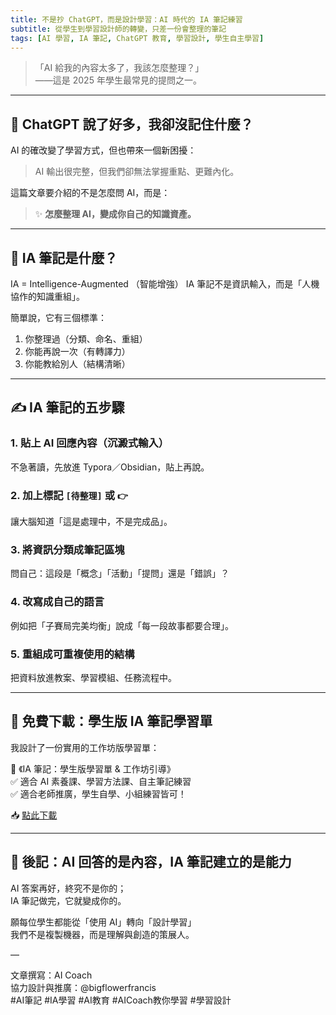 ```yaml
---
title: 不是抄 ChatGPT，而是設計學習：AI 時代的 IA 筆記練習
subtitle: 從學生到學習設計師的轉變，只差一份會整理的筆記
tags: [AI 學習, IA 筆記, ChatGPT 教育, 學習設計, 學生自主學習]
---
```


> 「AI 給我的內容太多了，我該怎麼整理？」  
> ——這是 2025 年學生最常見的提問之一。

---

## 🤖 ChatGPT 說了好多，我卻沒記住什麼？

AI 的確改變了學習方式，但也帶來一個新困擾：
> AI 輸出很完整，但我們卻無法掌握重點、更難內化。

這篇文章要介紹的不是怎麼問 AI，而是：
> ✨ **怎麼整理 AI，變成你自己的知識資產。**

---

## 🧠 IA 筆記是什麼？

IA = Intelligence-Augmented （智能增強） 
IA 筆記不是資訊輸入，而是「人機協作的知識重組」。

簡單說，它有三個標準：
1. 你整理過（分類、命名、重組）
2. 你能再說一次（有轉譯力）
3. 你能教給別人（結構清晰）

---

## ✍️ IA 筆記的五步驟

### 1. 貼上 AI 回應內容（沉澱式輸入）
不急著讀，先放進 Typora／Obsidian，貼上再說。

### 2. 加上標記 `[待整理]` 或 `👉`
讓大腦知道「這是處理中，不是完成品」。

### 3. 將資訊分類成筆記區塊
問自己：這段是「概念」「活動」「提問」還是「錯誤」？

### 4. 改寫成自己的語言
例如把「子賽局完美均衡」說成「每一段故事都要合理」。

### 5. 重組成可重複使用的結構
把資料放進教案、學習模組、任務流程中。

---

## 🧰 免費下載：學生版 IA 筆記學習單

我設計了一份實用的工作坊版學習單：

📄 《IA 筆記：學生版學習單 & 工作坊引導》  
✅ 適合 AI 素養課、學習方法課、自主筆記練習  
✅ 適合老師推廣，學生自學、小組練習皆可！

📥 [點此下載](sandbox:/mnt/data/IA筆記_學生版學習單工作坊.md)

---

## 💬 後記：AI 回答的是內容，IA 筆記建立的是能力

AI 答案再好，終究不是你的；  
IA 筆記做完，它就變成你的。

願每位學生都能從「使用 AI」轉向「設計學習」  
我們不是複製機器，而是理解與創造的策展人。

—

文章撰寫：AI Coach  
協力設計與推廣：@bigflowerfrancis  
#AI筆記 #IA學習 #AI教育 #AICoach教你學習 #學習設計